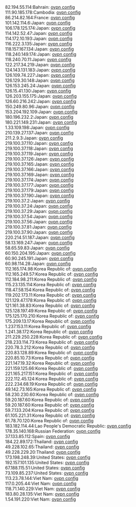 82.194.55.114:Bahrain: [ovpn config](vpn/82_194_55_114.ovpn)  
111.90.185.178:Cambodia: [ovpn config](vpn/111_90_185_178.ovpn)  
86.214.82.164:France: [ovpn config](vpn/86_214_82_164.ovpn)  
101.142.114.6:Japan: [ovpn config](vpn/101_142_114_6.ovpn)  
106.178.125.174:Japan: [ovpn config](vpn/106_178_125_174.ovpn)  
114.142.52.47:Japan: [ovpn config](vpn/114_142_52_47.ovpn)  
114.172.10.193:Japan: [ovpn config](vpn/114_172_10_193.ovpn)  
116.222.3.135:Japan: [ovpn config](vpn/116_222_3_135.ovpn)  
118.157.167.134:Japan: [ovpn config](vpn/118_157_167_134.ovpn)  
118.240.149.174:Japan: [ovpn config](vpn/118_240_149_174.ovpn)  
118.240.70.11:Japan: [ovpn config](vpn/118_240_70_11.ovpn)  
122.217.34.219:Japan: [ovpn config](vpn/122_217_34_219.ovpn)  
124.143.131.183:Japan: [ovpn config](vpn/124_143_131_183.ovpn)  
126.109.74.227:Japan: [ovpn config](vpn/126_109_74_227.ovpn)  
126.129.30.148:Japan: [ovpn config](vpn/126_129_30_148.ovpn)  
126.153.245.24:Japan: [ovpn config](vpn/126_153_245_24.ovpn)  
126.15.41.130:Japan: [ovpn config](vpn/126_15_41_130.ovpn)  
126.203.155.175:Japan: [ovpn config](vpn/126_203_155_175.ovpn)  
126.60.216.242:Japan: [ovpn config](vpn/126_60_216_242.ovpn)  
150.249.80.96:Japan: [ovpn config](vpn/150_249_80_96.ovpn)  
153.204.192.109:Japan: [ovpn config](vpn/153_204_192_109.ovpn)  
180.196.232.2:Japan: [ovpn config](vpn/180_196_232_2.ovpn)  
180.221.149.231:Japan: [ovpn config](vpn/180_221_149_231.ovpn)  
1.33.109.198:Japan: [ovpn config](vpn/1_33_109_198.ovpn)  
210.139.27.137:Japan: [ovpn config](vpn/210_139_27_137.ovpn)  
211.2.9.3:Japan: [ovpn config](vpn/211_2_9_3.ovpn)  
219.100.37.110:Japan: [ovpn config](vpn/219_100_37_110.ovpn)  
219.100.37.118:Japan: [ovpn config](vpn/219_100_37_118.ovpn)  
219.100.37.119:Japan: [ovpn config](vpn/219_100_37_119.ovpn)  
219.100.37.126:Japan: [ovpn config](vpn/219_100_37_126.ovpn)  
219.100.37.165:Japan: [ovpn config](vpn/219_100_37_165.ovpn)  
219.100.37.166:Japan: [ovpn config](vpn/219_100_37_166.ovpn)  
219.100.37.169:Japan: [ovpn config](vpn/219_100_37_169.ovpn)  
219.100.37.174:Japan: [ovpn config](vpn/219_100_37_174.ovpn)  
219.100.37.177:Japan: [ovpn config](vpn/219_100_37_177.ovpn)  
219.100.37.179:Japan: [ovpn config](vpn/219_100_37_179.ovpn)  
219.100.37.190:Japan: [ovpn config](vpn/219_100_37_190.ovpn)  
219.100.37.2:Japan: [ovpn config](vpn/219_100_37_2.ovpn)  
219.100.37.24:Japan: [ovpn config](vpn/219_100_37_24.ovpn)  
219.100.37.29:Japan: [ovpn config](vpn/219_100_37_29.ovpn)  
219.100.37.54:Japan: [ovpn config](vpn/219_100_37_54.ovpn)  
219.100.37.56:Japan: [ovpn config](vpn/219_100_37_56.ovpn)  
219.100.37.81:Japan: [ovpn config](vpn/219_100_37_81.ovpn)  
219.100.37.90:Japan: [ovpn config](vpn/219_100_37_90.ovpn)  
220.214.51.187:Japan: [ovpn config](vpn/220_214_51_187.ovpn)  
58.13.169.247:Japan: [ovpn config](vpn/58_13_169_247.ovpn)  
58.65.59.83:Japan: [ovpn config](vpn/58_65_59_83.ovpn)  
60.150.204.195:Japan: [ovpn config](vpn/60_150_204_195.ovpn)  
60.90.245.191:Japan: [ovpn config](vpn/60_90_245_191.ovpn)  
60.98.114.28:Japan: [ovpn config](vpn/60_98_114_28.ovpn)  
112.165.174.98:Korea Republic of: [ovpn config](vpn/112_165_174_98.ovpn)  
112.165.249.57:Korea Republic of: [ovpn config](vpn/112_165_249_57.ovpn)  
112.184.98.211:Korea Republic of: [ovpn config](vpn/112_184_98_211.ovpn)  
115.23.135.114:Korea Republic of: [ovpn config](vpn/115_23_135_114.ovpn)  
118.47.58.154:Korea Republic of: [ovpn config](vpn/118_47_58_154.ovpn)  
119.202.173.11:Korea Republic of: [ovpn config](vpn/119_202_173_11.ovpn)  
121.129.47.178:Korea Republic of: [ovpn config](vpn/121_129_47_178.ovpn)  
121.161.38.83:Korea Republic of: [ovpn config](vpn/121_161_38_83.ovpn)  
125.128.197.49:Korea Republic of: [ovpn config](vpn/125_128_197_49.ovpn)  
175.125.170.210:Korea Republic of: [ovpn config](vpn/175_125_170_210.ovpn)  
175.209.13.17:Korea Republic of: [ovpn config](vpn/175_209_13_17.ovpn)  
1.237.153.11:Korea Republic of: [ovpn config](vpn/1_237_153_11.ovpn)  
1.241.38.172:Korea Republic of: [ovpn config](vpn/1_241_38_172.ovpn)  
211.229.250.228:Korea Republic of: [ovpn config](vpn/211_229_250_228.ovpn)  
218.233.114.73:Korea Republic of: [ovpn config](vpn/218_233_114_73.ovpn)  
220.78.3.212:Korea Republic of: [ovpn config](vpn/220_78_3_212.ovpn)  
220.83.128.89:Korea Republic of: [ovpn config](vpn/220_83_128_89.ovpn)  
220.85.10.73:Korea Republic of: [ovpn config](vpn/220_85_10_73.ovpn)  
221.147.19.32:Korea Republic of: [ovpn config](vpn/221_147_19_32.ovpn)  
221.159.125.66:Korea Republic of: [ovpn config](vpn/221_159_125_66.ovpn)  
221.165.217.151:Korea Republic of: [ovpn config](vpn/221_165_217_151.ovpn)  
222.112.45.124:Korea Republic of: [ovpn config](vpn/222_112_45_124.ovpn)  
222.234.68.19:Korea Republic of: [ovpn config](vpn/222_234_68_19.ovpn)  
49.142.73.165:Korea Republic of: [ovpn config](vpn/49_142_73_165.ovpn)  
58.230.230.60:Korea Republic of: [ovpn config](vpn/58_230_230_60.ovpn)  
59.20.187.60:Korea Republic of: [ovpn config](vpn/59_20_187_60.ovpn)  
59.20.187.60:Korea Republic of: [ovpn config](vpn/59_20_187_60.ovpn)  
59.7.133.204:Korea Republic of: [ovpn config](vpn/59_7_133_204.ovpn)  
61.105.221.31:Korea Republic of: [ovpn config](vpn/61_105_221_31.ovpn)  
61.78.70.120:Korea Republic of: [ovpn config](vpn/61_78_70_120.ovpn)  
183.182.114.44:Lao People's Democratic Republic: [ovpn config](vpn/183_182_114_44.ovpn)  
178.35.140.168:Russian Federation: [ovpn config](vpn/178_35_140_168.ovpn)  
37.133.85.112:Spain: [ovpn config](vpn/37_133_85_112.ovpn)  
184.22.89.172:Thailand: [ovpn config](vpn/184_22_89_172.ovpn)  
49.228.102.65:Thailand: [ovpn config](vpn/49_228_102_65.ovpn)  
49.228.229.20:Thailand: [ovpn config](vpn/49_228_229_20.ovpn)  
173.198.248.39:United States: [ovpn config](vpn/173_198_248_39.ovpn)  
192.157.101.135:United States: [ovpn config](vpn/192_157_101_135.ovpn)  
67.188.115.51:United States: [ovpn config](vpn/67_188_115_51.ovpn)  
73.109.85.237:United States: [ovpn config](vpn/73_109_85_237.ovpn)  
113.23.78.144:Viet Nam: [ovpn config](vpn/113_23_78_144.ovpn)  
117.0.205.44:Viet Nam: [ovpn config](vpn/117_0_205_44.ovpn)  
118.71.140.229:Viet Nam: [ovpn config](vpn/118_71_140_229.ovpn)  
183.80.28.135:Viet Nam: [ovpn config](vpn/183_80_28_135.ovpn)  
1.54.191.220:Viet Nam: [ovpn config](vpn/1_54_191_220.ovpn)  
